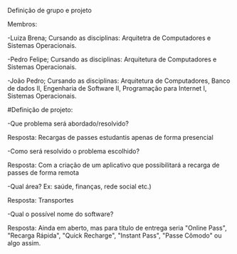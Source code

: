 Definição de grupo e projeto

Membros:

-Luiza Brena; Cursando as disciplinas: Arquitetra de Computadores e Sistemas Operacionais.

-Pedro Felipe; Cursando as disciplinas: Arquitetura de Computadores e Sistemas Operacionais.

-João Pedro; Cursando as disciplinas: Arquitetura de Computadores, Banco de dados II, Engenharia de Software II, Programação para Internet I, Sistemas Operacionais.

#Definição de projeto:

-Que problema será abordado/resolvido?

Resposta: Recargas de passes estudantis apenas de forma presencial

-Como será resolvido o problema escolhido?

Resposta: Com a criação de um aplicativo que possibilitará a recarga de passes de forma remota

-Qual área? Ex: saúde, finanças, rede social etc.)

Resposta: Transportes

-Qual o possível nome do software?

Resposta: Ainda em aberto, mas para título de entrega seria "Online Pass", "Recarga Rápida", "Quick Recharge", "Instant Pass", "Passe Cômodo" ou algo assim.
